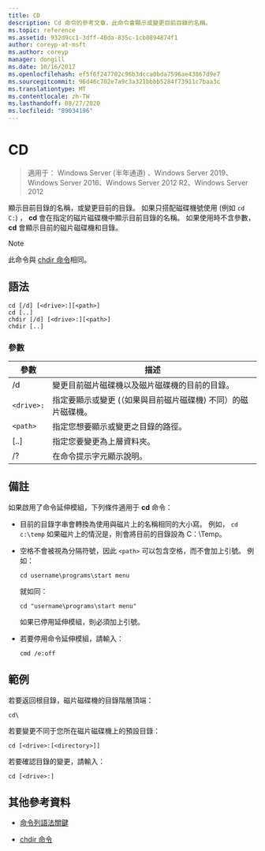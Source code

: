 ```yaml
---
title: CD
description: Cd 命令的參考文章，此命令會顯示或變更目前目錄的名稱。
ms.topic: reference
ms.assetid: 932d9cc1-3dff-40da-835c-1cb0894874f1
author: coreyp-at-msft
ms.author: coreyp
manager: dongill
ms.date: 10/16/2017
ms.openlocfilehash: ef5f6f247702c96b3dcca0bda7596ae43867d9e7
ms.sourcegitcommit: 96d46c702e7a9c3a321bbbb5284f73911c7baa3c
ms.translationtype: MT
ms.contentlocale: zh-TW
ms.lasthandoff: 08/27/2020
ms.locfileid: "89034196"
---
```

# <a name="cd"></a>CD

> 適用于： Windows Server (半年通道) 、Windows Server 2019、Windows Server 2016、Windows Server 2012 R2、Windows Server 2012

顯示目前目錄的名稱，或變更目前的目錄。 如果只搭配磁碟機號使用 (例如 `cd C:`) ， **cd** 會在指定的磁片磁碟機中顯示目前目錄的名稱。 如果使用時不含參數， **cd** 會顯示目前的磁片磁碟機和目錄。

> [!NOTE]
> 此命令與 [chdir 命令](chdir.md)相同。

## <a name="syntax"></a>語法

```
cd [/d] [<drive>:][<path>]
cd [..]
chdir [/d] [<drive>:][<path>]
chdir [..]
```

### <a name="parameters"></a>參數

| 參數 | 描述 |
| --------- | ----------- |
| /d | 變更目前磁片磁碟機以及磁片磁碟機的目前的目錄。 |
| `<drive>:` | 指定要顯示或變更 (（如果與目前磁片磁碟機) 不同）的磁片磁碟機。 |
| `<path>` | 指定您想要顯示或變更之目錄的路徑。 |
| [..] | 指定您要變更為上層資料夾。 |
| /? | 在命令提示字元顯示說明。 |

## <a name="remarks"></a>備註

如果啟用了命令延伸模組，下列條件適用于 **cd** 命令：

- 目前的目錄字串會轉換為使用與磁片上的名稱相同的大小寫。 例如， `cd c:\temp` 如果磁片上的情況是，則會將目前的目錄設為 C：\Temp。

- 空格不會被視為分隔符號，因此 `<path>` 可以包含空格，而不會加上引號。 例如：

  ```
  cd username\programs\start menu
  ```

  就如同：

  ```
  cd "username\programs\start menu"
  ```

  如果已停用延伸模組，則必須加上引號。

- 若要停用命令延伸模組，請輸入：

  ```
  cmd /e:off
  ```

## <a name="examples"></a>範例

若要返回根目錄，磁片磁碟機的目錄階層頂端：

```
cd\
```

若要變更不同于您所在磁片磁碟機上的預設目錄：

```
cd [<drive>:[<directory>]]
```

若要確認目錄的變更，請輸入：

```
cd [<drive>:]
```

## <a name="additional-references"></a>其他參考資料

- [命令列語法關鍵](command-line-syntax-key.md)

- [chdir 命令](chdir.md)
